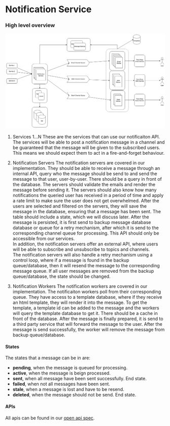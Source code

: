 # Notification Service

### High level overview

![notifications-high-level](notifications-high-level.drawio.png)

1. Services 1...N
These are the services that can use our notificaiton API. The services will be able to post a notification message in a channel and be guaranteed that the message will be given to the subscribed users. This means we should expect them to act in a fire-and-forget behaviour.

2. Notification Servers
The notification servers are covered in our implementation. They should be able to receive a message through an internal API, query who the message should be send to and send the message to that user, user-by-user. There should be a query in front of the database. The servers should validate the emails and render the message before sending it. The servers should also know how many notifications the queried user has received in a period of time and apply a rate limit to make sure the user does not get overwhelmed. After the users are selected and filtered on the servers, they will save the message in the database, ensuring that a message has been sent. The table should include a state, which we will discuss later. After the message is persisted, it is first send to backup message database database or queue for a retry mechanism, after which it is send to the corresponding channel queue for processing. This API should only be accessible from our services.  
In addition, the notification servers offer an external API, where users will be able to subscribe and unsubscribe to topics and channels.  
The notification servers will also handle a retry mechanism using a control loop, where if a message is found in the backup queue/database, then it will resend the message to the corresponding message queue. If all user messages are removed from the backup queue/database, the state should be changed.

3. Notification Workers
The notification workers are covered in our implementation. The notificaiton workers poll from their corresponding queue. They have access to a template database, where if they receive an html template, they will render it into the message. To get the template, a template id can be added to the message and the workers will query the template database to get it. There should be a cache in front of the database. After the message is finally prepared, it is send to a third party service that will forward the message to the user. After the message is send successfully, the worker will remove the message from backup queue/database.

#### States

The states that a message can be in are:
* **pending**, when the message is queued for processing.
* **active**, when the message is beign processed.
* **sent**, when all message have been sent successfully. End state.
* **failed**, when not all messages have been sent. 
* **stale**, when a message is lost and have to be resend.
* **deleted**, when the message should not be send. End state.

#### APIs

All apis can be found in our [open api spec](../openapi/swagger.yaml).
